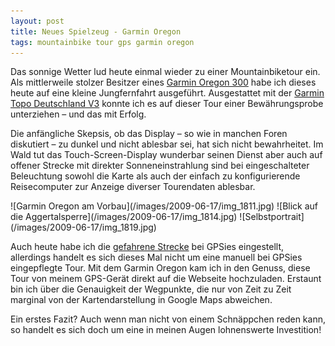 ```yaml
---
layout: post
title: Neues Spielzeug - Garmin Oregon
tags: mountainbike tour gps garmin oregon
---
```


Das sonnige Wetter lud heute einmal wieder zu einer Mountainbiketour ein. Als mittlerweile stolzer Besitzer eines [Garmin Oregon 300](https://buy.garmin.com/shop/shop.do?pID=14903&locale=de) habe ich dieses heute auf eine kleine Jungfernfahrt ausgeführt. Ausgestattet mit der [Garmin Topo Deutschland V3](https://buy.garmin.com/shop/products/010-11288-00?locale=de) konnte ich es auf dieser Tour einer Bewährungsprobe unterziehen – und das mit Erfolg.

Die anfängliche Skepsis, ob das Display – so wie in manchen Foren diskutiert – zu dunkel und nicht ablesbar sei, hat sich nicht bewahrheitet. Im Wald tut das Touch-Screen-Display wunderbar seinen Dienst aber auch auf offener Strecke mit direkter Sonneneinstrahlung sind bei eingeschalteter Beleuchtung sowohl die Karte als auch der einfach zu konfigurierende Reisecomputer zur Anzeige diverser Tourendaten ablesbar.

<div class="gallery" markdown="1">
![Garmin Oregon am Vorbau](/images/2009-06-17/img_1811.jpg)
![Blick auf die Aggertalsperre](/images/2009-06-17/img_1814.jpg)
![Selbstportrait](/images/2009-06-17/img_1819.jpg)
</div>

Auch heute habe ich die [gefahrene Strecke](http://gpsies.de/map.do?fileId=jorgmugcvuwqffch) bei GPSies eingestellt, allerdings handelt es sich dieses Mal nicht um eine manuell bei GPSies eingepflegte Tour. Mit dem Garmin Oregon kam ich in den Genuss, diese Tour von meinem GPS-Gerät direkt auf die Webseite hochzuladen. Erstaunt bin ich über die Genauigkeit der Wegpunkte, die nur von Zeit zu Zeit marginal von der Kartendarstellung in Google Maps abweichen.

Ein erstes Fazit? Auch wenn man nicht von einem Schnäppchen reden kann, so handelt es sich doch um eine in meinen Augen lohnenswerte Investition!
